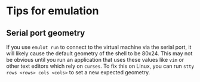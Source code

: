 # Tips for emulation

## Serial port geometry

If you use `emulot run` to connect to the virtual machine via the serial port,
it will likely cause the default geometry of the shell to be 80x24. This may
not be obvious until you run an application that uses these values like `vim`
or other text editors which rely on `curses`. To fix this on Linux, you can 
run `stty rows <rows> cols <cols>` to set a new expected geometry.
